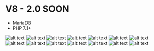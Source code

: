 # V8 - 2.0 SOON
- MariaDB
- PHP 7.1+

![alt text](https://github.com/O-NETHOSTING/V8-2.0-SOON-/blob/main/image%20(1).png)
![alt text](https://github.com/O-NETHOSTING/V8-2.0-SOON-/blob/main/image%20(2).png)
![alt text](https://github.com/O-NETHOSTING/V8-2.0-SOON-/blob/main/image%20(3).png)
![alt text](https://github.com/O-NETHOSTING/V8-2.0-SOON-/blob/main/image%20(4).png)
![alt text](https://github.com/O-NETHOSTING/V8-2.0-SOON-/blob/main/image%20(5).png)
![alt text](https://github.com/O-NETHOSTING/V8-2.0-SOON-/blob/main/image%20(6).png)
![alt text](https://github.com/O-NETHOSTING/V8-2.0-SOON-/blob/main/image%20(7).png)
![alt text](https://github.com/O-NETHOSTING/V8-2.0-SOON-/blob/main/image%20(8).png)
![alt text](https://github.com/O-NETHOSTING/V8-2.0-SOON-/blob/main/image%20(9).png)
![alt text](https://github.com/O-NETHOSTING/V8-2.0-SOON-/blob/main/image%20(10).png)
![alt text](https://github.com/O-NETHOSTING/V8-2.0-SOON-/blob/main/image%20(11).png)
![alt text](https://github.com/O-NETHOSTING/V8-2.0-SOON-/blob/main/image%20(12).png)
![alt text](https://github.com/O-NETHOSTING/V8-2.0-SOON-/blob/main/image%20(13).png)
![alt text](https://github.com/O-NETHOSTING/V8-2.0-SOON-/blob/main/image%20(14).png)
